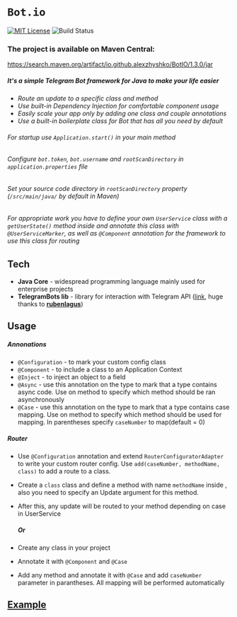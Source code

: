 # `Bot.io`
[![MIT License](http://img.shields.io/badge/license-MIT-blue.svg?style=flat)](LICENSE)
<img src="https://img.shields.io/travis/schollz/croc.svg?style=flat-square" alt="Build
Status">

### The project is available on Maven Central:
https://search.maven.org/artifact/io.github.alexzhyshko/BotIO/1.3.0/jar

##### It's a simple Telegram Bot framework for Java to make your life easier

  - *Route an update to a specific class and method*
  - *Use built-in Dependency Injection for comfortable component usage*
  - *Easily scale your app only by adding one class and couple annotations*
  - *Use a built-in boilerplate class for Bot that has all you need by default*

###### For startup use `Application.start()` in your main method
###### Configure `bot.token`, `bot.username` and `rootScanDirectory` in `application.properties` file
###### Set your source code directory in `rootScanDirectory` property (`/src/main/java/` by default in Maven)
###### For appropriate work you have to define your own `UserService` class with a `getUserState()` method inside and annotate this class with `@UserServiceMarker`, as well as `@Component` annotation for the framework to use this class for routing

## Tech

* **Java Core** - widespread programming language mainly used for enterprise projects
* **TelegramBots lib** - library for interaction with Telegram API ([link](https://github.com/rubenlagus/TelegramBots/wiki/Getting-Started), huge thanks to [**rubenlagus**](https://github.com/rubenlagus))

## Usage

##### Annonations
* `@Configuration` - to mark your custom config class
* `@Component` - to include a class to an Application Context
* `@Inject` - to inject an object to a field
* `@Async` - use this annotation on the type to mark that a type contains async code. Use on method to specify which method should be ran asynchronously
* `@Case` - use this annotation on the type to mark that a type contains case mapping. Use on method to specify which method should be used for mapping. In parentheses specify `caseNumber` to map(default = 0)
##### Router
* Use `@Configuration` annotation and extend `RouterConfiguratorAdapter` to write your custom router config. Use `add(caseNumber, methodName, class)` to add a route to a class.
* Create a `class` class and define a method with name `methodName` inside , also you need to specify an Update argument for this method.
* After this, any update will be routed to your method depending on case in UserService

  ##### Or
  
* Create any class in your project
* Annotate it with `@Component` and `@Case`
* Add any method and annotate it with `@Case` and add `caseNumber` parameter in parantheses. 
All mapping will be performed automatically


## [Example](https://github.com/alexzhyshko/Bot.io.examples/tree/master)
